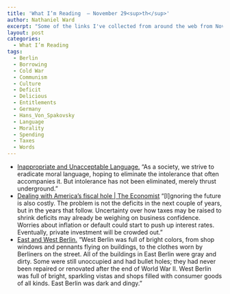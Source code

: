 ```yaml
---
title: 'What I’m Reading  — November 29<sup>th</sup>'
author: Nathaniel Ward
excerpt: "Some of the links I've collected from around the web from November 9th to November 29th."
layout: post
categories:
  - What I’m Reading
tags:
  - Berlin
  - Borrowing
  - Cold War
  - Communism
  - Culture
  - Deficit
  - Delicious
  - Entitlements
  - Germany
  - Hans_Von_Spakovsky
  - Language
  - Morality
  - Spending
  - Taxes
  - Words
---
```

  * [Inappropriate and Unacceptable Language.][1] “As a society, we strive to eradicate moral language, hoping to eliminate the intolerance that often accompanies it. But intolerance has not been eliminated, merely thrust underground.”
  * [Dealing with America’s fiscal hole | The Economist][2] “[I]gnoring the future is also costly. The problem is not the deficits in the next couple of years, but in the years that follow. Uncertainty over how taxes may be raised to shrink deficits may already be weighing on business confidence. Worries about inflation or default could start to push up interest rates. Eventually, private investment will be crowded out.”
  * [East and West Berlin.][3] “West Berlin was full of bright colors, from shop windows and pennants flying on buildings, to the clothes worn by Berliners on the street. All of the buildings in East Berlin were gray and dirty. Some were still unoccupied and had bullet holes; they had never been repaired or renovated after the end of World War II. West Berlin was full of bright, sparkling vistas and shops filled with consumer goods of all kinds. East Berlin was dark and dingy.”

 [1]: http://www.prospectmagazine.co.uk/2009/11/words-that-think-for-us/
 [2]: http://www.economist.com/node/14915152/print
 [3]: http://corner.nationalreview.com/post/?q=YmJjODZjMzBlODk3YWYzNDQ4ZWQ4NzAyMDBkYzAxYmY=